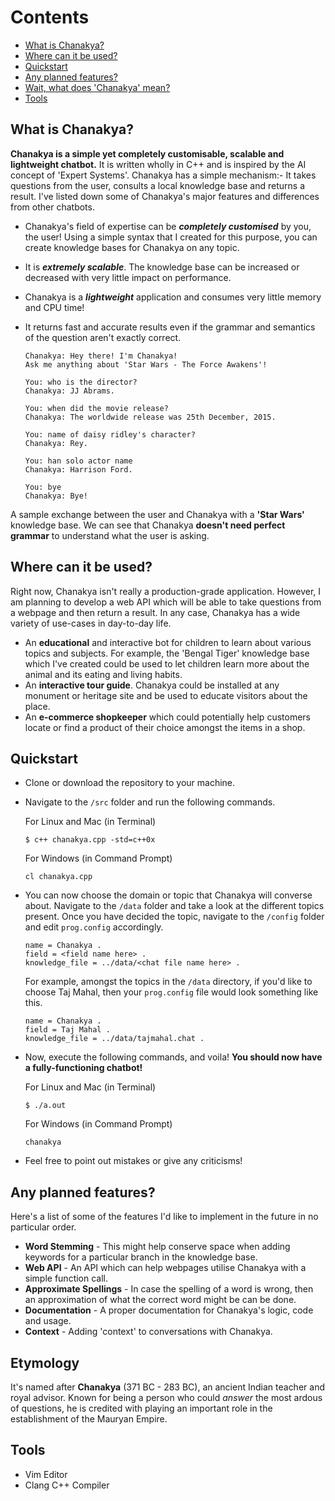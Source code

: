 # Contents
* [What is Chanakya?](#what-is-chanakya)
* [Where can it be used?](#where-can-it-be-used)
* [Quickstart](#quickstart)
* [Any planned features?](#planned-features)
* [Wait, what does 'Chanakya' mean?](#etymology)
* [Tools](#tools)

## What is Chanakya?
**Chanakya is a simple yet completely customisable, scalable and lightweight chatbot.** It is written wholly in C++ and is inspired by the AI concept of 'Expert Systems'. Chanakya has a simple mechanism:- It takes questions from the user, consults a local knowledge base and returns a result. I've listed down some of Chanakya's major features and differences from other chatbots.

* Chanakya's field of expertise can be ***completely customised*** by you, the user! Using a simple syntax that I created for this purpose, you can create knowledge bases for Chanakya on any topic.
* It is ***extremely scalable***. The knowledge base can be increased or decreased with very little impact on performance.
* Chanakya is a ***lightweight*** application and consumes very little memory and CPU time!
* It returns fast and accurate results even if the grammar and semantics of the question aren't exactly correct.

    ```
    Chanakya: Hey there! I'm Chanakya!
    Ask me anything about 'Star Wars - The Force Awakens'!
  
    You: who is the director?
    Chanakya: JJ Abrams.
  
    You: when did the movie release?
    Chanakya: The worldwide release was 25th December, 2015.
  
    You: name of daisy ridley's character?
    Chanakya: Rey.
  
    You: han solo actor name
    Chanakya: Harrison Ford.
  
    You: bye
    Chanakya: Bye!
    ```
A sample exchange between the user and Chanakya with a **'Star Wars'** knowledge base. We can see that Chanakya **doesn't need perfect grammar** to understand what the user is asking.

## Where can it be used?
Right now, Chanakya isn't really a production-grade application. However, I am planning to develop a web API which will be able to take questions from a webpage and then return a result. In any case, Chanakya has a wide variety of use-cases in day-to-day life.

* An **educational** and interactive bot for children to learn about various topics and subjects. For example, the 'Bengal Tiger' knowledge base which I've created could be used to let children learn more about the animal and its eating and living habits.
* An **interactive tour guide**. Chanakya could be installed at any monument or heritage site and be used to educate visitors about the place.
* An **e-commerce shopkeeper** which could potentially help customers locate or find a product of their choice amongst the items in a shop.

## Quickstart
* Clone or download the repository to your machine.
* Navigate to the ```/src``` folder and run the following commands.
  
  For Linux and Mac (in Terminal)
  ```
  $ c++ chanakya.cpp -std=c++0x
  ```
  For Windows (in Command Prompt)
  ```
  cl chanakya.cpp
  ```
* You can now choose the domain or topic that Chanakya will converse about. Navigate to the ```/data``` folder and take a look at the different topics present. Once you have decided the topic, navigate to the ```/config``` folder and edit ```prog.config``` accordingly.

  ```
  name = Chanakya .
  field = <field name here> .
  knowledge_file = ../data/<chat file name here> .
  ```
  
  For example, amongst the topics in the ```/data``` directory, if you'd like to choose Taj Mahal, then your ```prog.config``` file would look something like this.

  ```
  name = Chanakya .
  field = Taj Mahal .
  knowledge_file = ../data/tajmahal.chat .
  ```
  
* Now, execute the following commands, and voila! **You should now have a fully-functioning chatbot!**
  
  For Linux and Mac (in Terminal)
  ```
  $ ./a.out
  ```
  For Windows (in Command Prompt)
  ```
  chanakya
  ```
* Feel free to point out mistakes or give any criticisms!

## Any planned features?
Here's a list of some of the features I'd like to implement in the future in no particular order.

* **Word Stemming** - This might help conserve space when adding keywords for a particular branch in the knowledge base.
* **Web API** - An API which can help webpages utilise Chanakya with a simple function call.
* **Approximate Spellings** - In case the spelling of a word is wrong, then an approximation of what the correct word might be can be done.
* **Documentation** - A proper documentation for Chanakya's logic, code and usage.
* **Context** - Adding 'context' to conversations with Chanakya.

## Etymology
It's named after **Chanakya** (371 BC - 283 BC), an ancient Indian teacher and royal advisor. Known for being a person who could *answer* the most ardous of questions, he is credited with playing an important role in the establishment of the Mauryan Empire. 

## Tools
* Vim Editor
* Clang C++ Compiler
